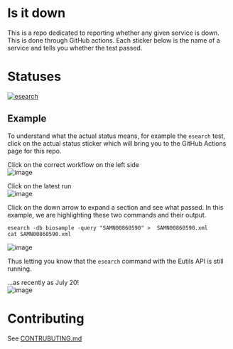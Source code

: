 # Is it down

This is a repo dedicated to reporting whether any given service is down.
This is done through GitHub actions.
Each sticker below is the name of a service and tells you whether the test passed.

# Statuses

[![esearch](https://github.com/lskatz/is-it-down/actions/workflows/esearch.yml/badge.svg?branch=main)](https://github.com/lskatz/is-it-down/actions/workflows/esearch.yml)

## Example

To understand what the actual status means, for example the `esearch` test, click on the actual status sticker which will bring you to the GitHub Actions page for this repo.

Click on the correct workflow on the left side  
![image](https://user-images.githubusercontent.com/14798/126335354-7b0ebbd9-1821-4586-b2a0-75d6b126899f.png)

Click on the latest run  
![image](https://user-images.githubusercontent.com/14798/126335476-44a77729-cf54-4fcd-8f23-eb8ff620c201.png)

Click on the down arrow to expand a section and see what passed.
In this example, we are highlighting these two commands and their output.
    
    esearch -db biosample -query "SAMN00860590" >  SAMN00860590.xml
    cat SAMN00860590.xml

![image](https://user-images.githubusercontent.com/14798/126335091-fb95b264-5a73-44a2-8f2c-8d1c30ba59b6.png)

Thus letting you know that the `esearch` command with the Eutils API is still running.

...as recently as July 20!  
![image](https://user-images.githubusercontent.com/14798/126338625-aa4dfc2e-96a0-425c-8cbb-2f80399fd4e5.png)

# Contributing

See [CONTRUBUTING.md](CONTRIBUTING.md)
